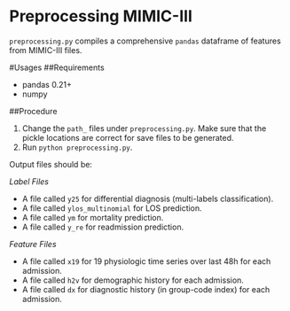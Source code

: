 # Preprocessing MIMIC-III
`preprocessing.py` compiles a comprehensive `pandas` dataframe of features from MIMIC-III files. 

#Usages
##Requirements
* pandas 0.21+
* numpy

##Procedure
1. Change the `path_` files under `preprocessing.py`. Make sure that the pickle locations are correct for save files to be generated.
2. Run `python preprocessing.py`.

Output files should be:

_Label Files_
* A file called `y25` for differential diagnosis (multi-labels classification).
* A file called `ylos_multinomial` for LOS prediction.
* A file called `ym` for mortality prediction.
* A file called `y_re` for readmission prediction.

_Feature Files_

* A file called `x19` for 19 physiologic time series over last 48h for each admission.
* A file called `h2v` for demographic history for each admission.
* A file called `dx` for diagnostic history (in group-code index) for each admission.
